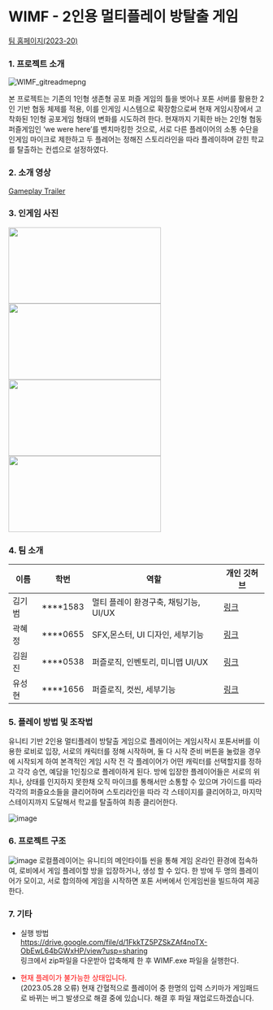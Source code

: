 # WIMF - 2인용 멀티플레이 방탈출 게임

[팀 홈페이지(2023-20)](https://kookmin-sw.github.io/capstone-2023-20/)


### 1. 프로젝트 소개

![WIMF_gitreadmepng](https://user-images.githubusercontent.com/67236054/229353376-b0528b79-79d8-4935-b61d-0d2fe58fcd4a.png)

 본 프로젝트는 기존의 1인형 생존형 공포 퍼즐 게임의 틀을 벗어나 포톤 서버를 활용한 2인 기반 협동 체제를 적용, 이를 인게임 시스템으로 확장함으로써 현재 게임시장에서 고착화된 1인형 공포게임 형태의 변화를 시도하려 한다. 현재까지 기획한 바는 2인형 협동 퍼즐게임인 ‘we were here’를 벤치마킹한 것으로, 서로 다른 플레이어의 소통 수단을 인게임 마이크로 제한하고 두 플레어는 정해진 스토리라인을 따라 플레이하며 갇힌 학교를 탈출하는 컨셉으로 설정하였다.

### 2. 소개 영상
[Gameplay Trailer](https://www.youtube.com/watch?v=A92wvyZtpd4)

### 3. 인게임 사진
<img src="https://github.com/kookmin-sw/capstone-2023-20/assets/31495131/81a27ba2-341f-4282-ad07-efef125b53e1"  width="300" height="150">
<img src="https://github.com/kookmin-sw/capstone-2023-20/assets/31495131/42ae5e10-6a52-40b1-94bc-fffe1f7d9f88"  width="300" height="150">
<br>
<img src="https://github.com/kookmin-sw/capstone-2023-20/assets/31495131/16fb7fdc-68f3-468c-b7fb-96b6ed3eddf60"  width="300" height="150">
<img src="https://github.com/kookmin-sw/capstone-2023-20/assets/31495131/452cb453-2982-4270-8510-bf24919bcd00"  width="300" height="150">




### 4. 팀 소개

|이름|학번|역할|개인 깃허브|
|-|-|-|-|
|김기범|****1583|멀티 플레이 환경구축, 채팅기능, UI/UX |[링크](https://github.com/jimi567)|
|곽혜정|****0655|SFX,몬스터, UI 디자인, 세부기능|[링크](https://github.com/kwawak)|
|김원진|****0538|퍼즐로직, 인벤토리, 미니맵 UI/UX|[링크](https://github.com/oen0thera)|
|유성현|****1656|퍼즐로직, 컷씬, 세부기능|[링크](https://github.com/SeongHyeon0409)|

### 5. 플레이 방법 및 조작법

 유니티 기반 2인용 멀티플레이 방탈출 게임으로 플레이어는 게임시작시 포톤서버를 이용한 로비로 입장, 서로의 캐릭터를 정해 시작하며, 둘 다 시작 준비 버튼을 눌렀을 경우에 시작되게 하여 본격적인 게임 시작 전 각 플레이어가 어떤 캐릭터를 선택할지를 정하고 각각 승연, 예담을 1인칭으로 플레이하게 된다. 방에 입장한 플레이어들은 서로의 위치나, 상태를 인지하지 못한채 오직 마이크를 통해서만 소통할 수 있으며 가이드를 따라 각각의 퍼즐요소들을 클리어하며 스토리라인을 따라 각 스테이지를 클리어하고, 마지막 스테이지까지 도달해서 학교를 탈출하여 최종 클리어한다.
 
 ![image](https://github.com/kookmin-sw/capstone-2023-20/assets/28584160/b9c797c6-1db4-46df-8b0b-b5f46b375f5e)


### 6. 프로젝트 구조

![image](https://user-images.githubusercontent.com/31495131/229294440-e6128fee-73ce-41b8-b303-66b767762299.png)
로컬플레이어는 유니티의 메인타이틀 씬을 통해 게임 온라인 환경에 접속하여, 로비에서 게임 플레이할 방을 입장하거나, 생성 할 수 있다. 한 방에 두 명의 플레이어가 모이고, 서로 합의하에 게임을 시작하면 포톤 서버에서 인게임씬을 빌드하여 제공한다.

### 7. 기타

+ 실행 방법 </br>
https://drive.google.com/file/d/1FkkTZ5PZSkZAf4noTX-ObEwL64bGWxHP/view?usp=sharing </br>
링크에서 zip파일을 다운받아 압축해제 한 후 WIMF.exe 파일을 실행한다.

+ <span style="color:red">현재 플레이가 불가능한 상태입니다.</span>
</br>(2023.05.28 오류) 현재 간혈적으로 플레이어 중 한명의 입력 스키마가 게임패드로 바뀌는 버그 발생으로 해결 중에 있습니다. 해결 후 파일 재업로드하겠습니다.

